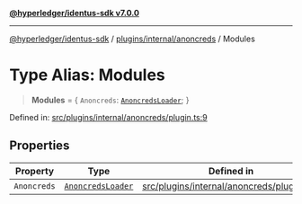 [**@hyperledger/identus-sdk v7.0.0**](../../../../README.md)

***

[@hyperledger/identus-sdk](../../../../README.md) / [plugins/internal/anoncreds](../README.md) / Modules

# Type Alias: Modules

> **Modules** = \{ `Anoncreds`: [`AnoncredsLoader`](../classes/AnoncredsLoader.md); \}

Defined in: [src/plugins/internal/anoncreds/plugin.ts:9](https://github.com/hyperledger/identus-edge-agent-sdk-ts/blob/96423ee84b124a31ce63036d9d623d1cb73a13c2/src/plugins/internal/anoncreds/plugin.ts#L9)

## Properties

| Property | Type | Defined in |
| ------ | ------ | ------ |
| <a id="anoncreds"></a> `Anoncreds` | [`AnoncredsLoader`](../classes/AnoncredsLoader.md) | [src/plugins/internal/anoncreds/plugin.ts:9](https://github.com/hyperledger/identus-edge-agent-sdk-ts/blob/96423ee84b124a31ce63036d9d623d1cb73a13c2/src/plugins/internal/anoncreds/plugin.ts#L9) |
